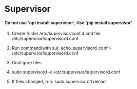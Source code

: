 # Supervisor
#### Do not use 'apt install supervisor',   Use 'pip install supervisor'
1. Create folder /etc/supervisor/conf.d
   and file /etc/supervisor/supervisord.conf
   
2. Run command(with su): echo_supervisord_conf > /etc/supervisor/supervisord.conf

3. Configure files

4. sudo supervisord -c /etc/supervisor/supervisord.conf

5. If files changed, run: sudo supervisorctl reload

